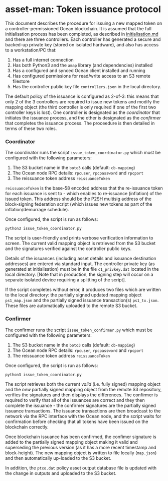 # asset-man: Token issuance protocol

This document describes the procedure for issuing a new mapped token on a controller-permissioned Ocean blockchain. It is assumed that the full initialisation process has been completed, as described in [initialisation.md](initialisation.md) and there are three controllers. Each controller has generated a secure and backed-up private key (stored on isolated hardware), and also has access to a workstation/PC that:

1. Has a full internet connection 
2. Has both Python3 and the `amap` library (and dependencies) installed 
3. Has a configured and synced Ocean client installed and running 
4. Has configured permissions for read/write access to an S3 remote filestore 
5. Has the controller public key file `controllers.json` in the local directory. 

The default policy of the issuance is configured as 2-of-3: this means that only 2 of the 3 controllers are required to issue new tokens and modify the mapping object (the third controller is only required if one of the first two controller keys is lost). One controller is designated as the _coordinator_ that initiates the issuance process, and the other is designated as the _confirmer_ that completes the issuance process. The proceedure is then detailed in terms of these two roles. 

### Coordinator

The coordinator runs the script `issue_token_coordinator.py` which must be configured with the following parameters:

1. The S3 bucket name in the `boto3` calls (default: `cb-mapping`)
2. The Ocean node RPC details: `rpcuser`, `rpcpassword` and `rpcport`
3. The reissuance token address `reissuanceToken`

`reissuanceToken` is the base-58 encoded address that the re-issuance token for each issuance is sent to - which enables to re-issuance (inflation) of the issued token. This address should be the P2SH multisig address of the block-signing federation script (which issues new tokens as part of the inflation/demurrage schedule). 

Once configured, the script is run as follows:

`python3 issue_token_coordinator.py`

The script is user-friendly and prints verbose verification information to screen. The current valid mapping object is retrieved from the S3 bucket and the signatures verified against the controller public keys. 

Details of the issuances (including asset details and issuance destination addresses) are entered via standard input. The controller private key (as generated at initialisation) must be in the file `c1_privkey.dat` located in the local directory. [Note that in production, the signing step will occur on a separate isolated device requiring a splitting of the script]. 

If the script completes without error, it produces two files which are written to the local directory: the partially signed updated mapping object `ps1_map.json` and the partially signed issuance transaction(s) `ps1_tx.json`. These files are automatically uploaded to the remote S3 bucket. 

### Confirmer

The confirmer runs the script `issue_token_confirmer.py` which must be configured with the following parameters:

1. The S3 bucket name in the `boto3` calls (default: `cb-mapping`)
2. The Ocean node RPC details: `rpcuser`, `rpcpassword` and `rpcport`
3. The reissuance token address `reissuanceToken`

Once configured, the script is run as follows:

`python3 issue_token_coordinator.py`

The script retrieves both the current _valid_ (i.e. fully signed) mapping object and the _new_ partially signed mapping object from the remote S3 repository, verifies the signatures and then displays the differences. The confirmer is required to verify that all of the issuances are correct and they then complete the issuance - the confirmer signatures are the partially signed issuance transactions. The issuance transactions are then broadcast to the network via the RPC interface with the Ocean node, and the script waits for confirmation before checking that all tokens have been issued on the blockchain correctly. 

Once blockchain issuance has been confirmed, the confimer signature is added to the partially signed mapping object making it valid and superseding the previous version (as it has a more recent timestamp and block-height). The new mapping object is written to file locally (`map.json`) and then automatically up-loaded to the S3 bucket. 

In addition, the `ptxo.dat` policy asset output database file is updated with the change in outputs and uploaded to the S3 bucket. 
